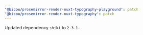 ```yaml
---
'@bicou/prosemirror-render-nuxt-typography-playground': patch
'@bicou/prosemirror-render-nuxt-typography': patch
---
```


Updated dependency `shiki` to `2.3.1`.
